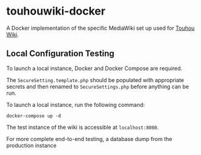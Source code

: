 # touhouwiki-docker

A Docker implementation of the specific MediaWiki set up used for [Touhou
Wiki](https://www.touhouwiki.net).

## Local Configuration Testing

To launch a local instance, Docker and Docker Compose are required.

The `SecureSetting.template.php` should be populated with appropriate secrets and
then renamed to `SecureSettings.php` before anything can be run.

To launch a local instance, run the following command:

```
docker-compose up -d
```

The test instance of the wiki is accessible at `localhost:8080`.

For more complete end-to-end testing, a database dump from the production
instance
